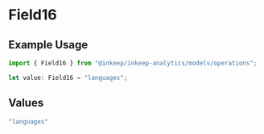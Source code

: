 # Field16

## Example Usage

```typescript
import { Field16 } from "@inkeep/inkeep-analytics/models/operations";

let value: Field16 = "languages";
```

## Values

```typescript
"languages"
```